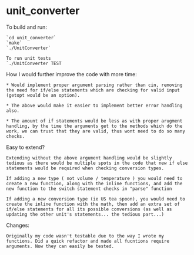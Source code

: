 # unit_converter

To build and run:

    `cd unit_converter`
    `make`
    `./UnitConverter`

    To run unit tests
    `./UnitConverter TEST

How I would further improve the code with more time:

    * Would implement proper argument parsing rather than cin, removing the need for if/else statements which are checking for valid input (getopt would be an option).

    * The above would make it easier to implement better error handling also.

    * The amount of if statements would be less as with proper arugment handling, by the time the arguments get to the methods which do the work, we can trust that they are valid, thus wont need to do so many checks.

Easy to extend?

    Extending without the above argument handling would be slightly tedious as there would be multiple spots in the code that new if else statements would be required when checking conversion types.

    If adding a new type ( not volume / temperature ) you would need to create a new function, along with the inline functions, and add the new function to the switch statement checks in "parse" function 

    If adding a new conversion type (ie US tea spoon), you would need to create the inline function with the math, then add an extra set of if/else statements for all its possible conversions (as well as updating the other unit's statements... the tedious part...)

Changes:

    Originally my code wasn't testable due to the way I wrote my functions. Did a quick refactor and made all fucntions require arguments. Now they can easily be tested.